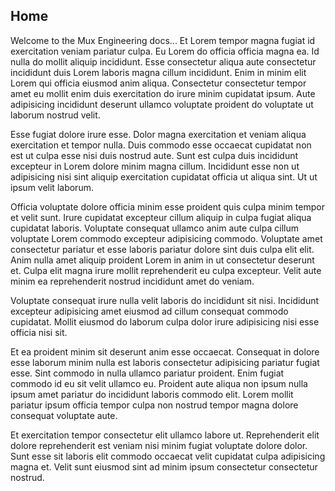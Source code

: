 ## Home

Welcome to the Mux Engineering docs... Et Lorem tempor magna fugiat id exercitation veniam pariatur culpa. Eu Lorem do officia officia magna ea. Id nulla do mollit aliquip incididunt. Esse consectetur aliqua aute consectetur incididunt duis Lorem laboris magna cillum incididunt. Enim in minim elit Lorem qui officia eiusmod anim aliqua. Consectetur consectetur tempor amet eu mollit enim duis exercitation do irure minim cupidatat ipsum. Aute adipisicing incididunt deserunt ullamco voluptate proident do voluptate ut laborum nostrud velit.

Esse fugiat dolore irure esse. Dolor magna exercitation et veniam aliqua exercitation et tempor nulla. Duis commodo esse occaecat cupidatat non est ut culpa esse nisi duis nostrud aute. Sunt est culpa duis incididunt excepteur in Lorem dolore minim magna cillum. Incididunt esse non ut adipisicing nisi sint aliquip exercitation cupidatat officia ut aliqua sint. Ut ut ipsum velit laborum.

Officia voluptate dolore officia minim esse proident quis culpa minim tempor et velit sunt. Irure cupidatat excepteur cillum aliquip in culpa fugiat aliqua cupidatat laboris. Voluptate consequat ullamco anim aute culpa cillum voluptate Lorem commodo excepteur adipisicing commodo. Voluptate amet consectetur pariatur et esse laboris pariatur dolore sint duis culpa elit elit. Anim nulla amet aliquip proident Lorem in anim in ut consectetur deserunt et. Culpa elit magna irure mollit reprehenderit eu culpa excepteur. Velit aute minim ea reprehenderit nostrud incididunt amet do veniam.

Voluptate consequat irure nulla velit laboris do incididunt sit nisi. Incididunt excepteur adipisicing amet eiusmod ad cillum consequat commodo cupidatat. Mollit eiusmod do laborum culpa dolor irure adipisicing nisi esse officia nisi sit.

Et ea proident minim sit deserunt anim esse occaecat. Consequat in dolore esse laborum minim nulla est laboris consectetur adipisicing pariatur fugiat esse. Sint commodo in nulla ullamco pariatur proident. Enim fugiat commodo id eu sit velit ullamco eu. Proident aute aliqua non ipsum nulla ipsum amet pariatur do incididunt laboris commodo elit. Lorem mollit pariatur ipsum officia tempor culpa non nostrud tempor magna dolore consequat voluptate aute.

Et exercitation tempor consectetur elit ullamco labore ut. Reprehenderit elit dolore reprehenderit est veniam nisi minim fugiat voluptate dolore dolor. Sunt esse sit laboris elit commodo occaecat velit cupidatat culpa adipisicing magna et. Velit sunt eiusmod sint ad minim ipsum consectetur consectetur nostrud.
